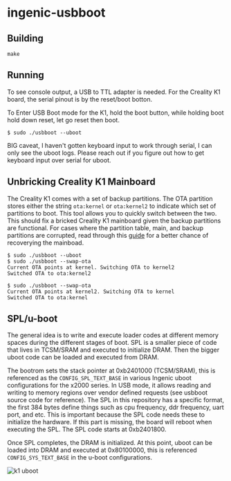 # ingenic-usbboot
## Building

`make`

## Running
To see console output, a USB to TTL adapter is needed. For the Creality K1 board, the serial pinout is by the reset/boot botton.

To Enter USB Boot mode for the K1, hold the boot button, while holding boot hold down reset, let go reset then boot.

```$ sudo ./usbboot --uboot```

BIG caveat, I haven't gotten keyboard input to work through serial, I can only see the uboot logs. Please reach out if you figure out how to get keyboard input over serial for uboot.

## Unbricking Creality K1 Mainboard
The Creality K1 comes with a set of backup partitions. The OTA partition stores either the string `ota:kernel` or `ota:kernel2` to indicate which set of partitions to boot. This tool allows you to quickly switch between the two. This should fix a bricked Creality K1 mainboard given the backup partitions are functional. For cases where the partition table, main, and backup partitions are corrupted, read through this [guide](https://github.com/ballaswag/k1-discovery/blob/main/k1-ingenic-cloner-instruction.pdf) for a better chance of recoverying the mainboad.

```
$ sudo ./usbboot --uboot
$ sudo ./usbboot --swap-ota
Current OTA points at kernel. Switching OTA to kernel2
Switched OTA to ota:kernel2

$ sudo ./usbboot --swap-ota
Current OTA points at kernel2. Switching OTA to kernel
Switched OTA to ota:kernel

```

## SPL/u-boot
The general idea is to write and execute loader codes at different memory spaces during the different stages of boot. SPL is a smaller piece of code that lives in TCSM/SRAM and executed to initialize DRAM. Then the bigger uboot code can be loaded and executed from DRAM.

The bootrom sets the stack pointer at 0xb2401000 (TCSM/SRAM), this is referenced as the `CONFIG_SPL_TEXT_BASE` in various Ingenic uboot configurations for the x2000 series. In USB mode, it allows reading and writing to memory regions over vendor defined requests (see usbboot source code for reference). The SPL in this repository has a specific format, the first 384 bytes define things such as cpu frequency, ddr frequency, uart port, and etc. This is important because the SPL code needs these to initialize the hardware. If this part is missing, the board will reboot when executing the SPL. The SPL code starts at 0xb2401800.

Once SPL completes, the DRAM is initialized. At this point, uboot can be loaded into DRAM and executed at 0x80100000, this is referenced `CONFIG_SYS_TEXT_BASE` in the u-boot configurations.


![k1 uboot](https://github.com/ballaswag/ingenic-usbboot/blob/main/uboot.png)
